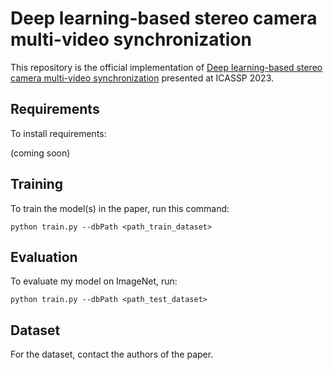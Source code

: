 # Deep learning-based stereo camera multi-video synchronization

This repository is the official implementation of [Deep learning-based stereo camera multi-video synchronization](https://arxiv.org/abs/2303.12916) presented at ICASSP 2023.


## Requirements

To install requirements:

(coming soon)

## Training

To train the model(s) in the paper, run this command:

```train
python train.py --dbPath <path_train_dataset> 
```

## Evaluation

To evaluate my model on ImageNet, run:

```eval
python train.py --dbPath <path_test_dataset>
```

## Dataset
For the dataset, contact the authors of the paper.